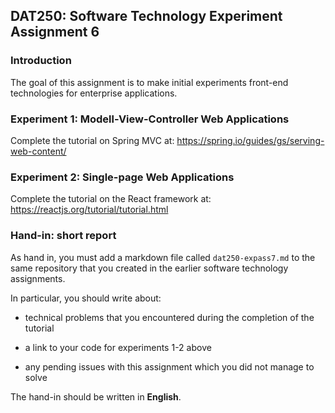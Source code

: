 ## DAT250: Software Technology Experiment Assignment 6

### Introduction

The goal of this assignment is to make initial experiments front-end technologies for enterprise applications. 

### Experiment 1: Modell-View-Controller Web Applications

Complete the tutorial on Spring MVC at: https://spring.io/guides/gs/serving-web-content/

### Experiment 2: Single-page Web Applications

Complete the tutorial on the React framework at: https://reactjs.org/tutorial/tutorial.html

### Hand-in: short report

As hand in, you must add a markdown file called `dat250-expass7.md` to the same repository that you created in the earlier software technology assignments.

In particular, you should write about:

- technical problems that you encountered during the completion of the tutorial

- a link to your code for experiments 1-2 above

- any pending issues with this assignment which you did not manage to solve

The hand-in should be written in **English**.

